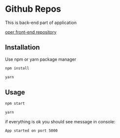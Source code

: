 # Github Repos

This is back-end part of application

[oper front-end repository](https://github.com/kozubenko/github-repos-client)


## Installation

Use npm or yarn package manager

```bash
npm install
```

```bash
yarn
```

## Usage

```bash
npm start
```

```bash
yarn
```

if everything is ok you should see message in console:

`App started on port 5000`